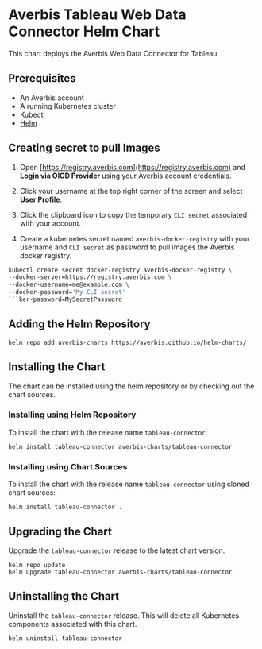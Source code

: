 # Averbis Tableau Web Data Connector Helm Chart

This chart deploys the Averbis Web Data Connector for Tableau

## Prerequisites

- An Averbis account
- A running Kubernetes cluster
- [Kubectl](https://kubernetes.io/docs/tasks/tools/)
- [Helm](https://helm.sh/docs/intro/install/)

## Creating secret to pull Images

1. Open [https://registry.averbis.com](https://registry.averbis.com) and **Login via OICD Provider** using your Averbis account credentials. 

2. Click your username at the top right corner of the screen and select **User Profile**.

3. Click the clipboard icon to copy the temporary `CLI secret` associated with your account.

4. Create a kubernetes secret named `averbis-docker-registry` with your username and `CLI secret` as password to pull images the Averbis docker registry.

```bash
kubectl create secret docker-registry averbis-docker-registry \
--docker-server=https://registry.averbis.com \
--docker-username=me@example.com \
--docker-password='My CLI secret'
```ker-password=MySecretPassword
```

## Adding the Helm Repository
```
helm repo add averbis-charts https://averbis.github.io/helm-charts/
```

## Installing the Chart

The chart can be installed using the helm repository or by checking out the chart sources.

### Installing using Helm Repository
To install the chart with the release name `tableau-connector`:
```
helm install tableau-connector averbis-charts/tableau-connector
```
### Installing using Chart Sources
To install the chart with the release name `tableau-connector` using cloned chart sources:
```
helm install tableau-connector .
```

## Upgrading the Chart
Upgrade the `tableau-connector` release to the latest chart version.
```
helm repo update
helm upgrade tableau-connector averbis-charts/tableau-connector
```

## Uninstalling the Chart
Uninstall the `tableau-connector` release. This will delete all Kubernetes components associated with this chart.

```
helm uninstall tableau-connector
```
